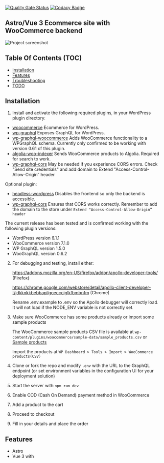 [![Quality Gate Status](https://sonarcloud.io/api/project_badges/measure?project=w3bdesign_astro-woocommerce&metric=alert_status)](https://sonarcloud.io/summary/new_code?id=w3bdesign_astro-woocommerce)
[![Codacy Badge](https://app.codacy.com/project/badge/Grade/2134b6e594884f489ad4dad6502c5a2a)](https://www.codacy.com/gh/w3bdesign/astro-woocommerce/dashboard?utm_source=github.com&utm_medium=referral&utm_content=w3bdesign/astro-woocommerce&utm_campaign=Badge_Grade)

## Astro/Vue 3 Ecommerce site with WooCommerce backend

<img src="https://user-images.githubusercontent.com/45217974/106988377-f129a080-676f-11eb-94b9-a44c86ea6c79.png" alt="Project screenshot" />

## Table Of Contents (TOC)

-   [Installation](#Installation)
-   [Features](#Features)
-   [Troubleshooting](#Troubleshooting)
-   [TODO](#TODO)

## Installation

1.  Install and activate the following required plugins, in your WordPress plugin directory:

-   [woocommerce](https://wordpress.org/plugins/woocommerce) Ecommerce for WordPress.
-   [wp-graphql](https://wordpress.org/plugins/wp-graphql) Exposes GraphQL for WordPress.
-   [wp-graphql-woocommerce](https://github.com/wp-graphql/wp-graphql-woocommerce) Adds WooCommerce functionality to a WPGraphQL schema. Currently only confirmed to be working with version 0.61 of this plugin.
-   [algolia-woo-indexer](https://github.com/w3bdesign/algolia-woo-indexer) Sends WooCommerce products to Algolia. Required for search to work.
-   [wp-graphql-cors](https://github.com/funkhaus/wp-graphql-cors) May be needed if you experience CORS errors. Check "Send site credentials" and add domain to Extend "Access-Control-Allow-Origin” header

Optional plugin:

-   [headless-wordpress](https://github.com/w3bdesign/headless-wp) Disables the frontend so only the backend is accessible.
-   [wp-graphql-cors](https://github.com/funkhaus/wp-graphql-cors) Ensures that CORS works correctly. Remember to add the domain to the store under `Extend "Access-Control-Allow-Origin” header`

The current release has been tested and is confirmed working with the following plugin versions:

-   WordPress version 6.1.1
-   WooCommerce version 7.1.0
-   WP GraphQL version 1.5.0
-   WooGraphQL version 0.6.2

2.  For debugging and testing, install either:

    <https://addons.mozilla.org/en-US/firefox/addon/apollo-developer-tools/> (Firefox)

    <https://chrome.google.com/webstore/detail/apollo-client-developer-t/jdkknkkbebbapilgoeccciglkfbmbnfm> (Chrome)

    Rename .env.example to .env so the Apollo debugger will correctly load. It will not load if the NODE_ENV variable is not correctly set.

3.  Make sure WooCommerce has some products already or import some sample products

    The WooCommerce sample products CSV file is available at `wp-content/plugins/woocommerce/sample-data/sample_products.csv` or [Sample products](sample_products/)

    Import the products at `WP Dashboard > Tools > Import > WooCommerce products(CSV)`

4.  Clone or fork the repo and modify `.env` with the URL to the GraphQL endpoint (or set environment variables in the configuration UI for your deployment solution)

5.  Start the server with `npm run dev`

6.  Enable COD (Cash On Demand) payment method in WooCommerce

7.  Add a product to the cart

8.  Proceed to checkout

9.  Fill in your details and place the order

## Features

-   Astro
-   Vue 3 with <script setup>
-   Tailwind CSS
-   Custom fetch function with Axios
-   Responsive design
-   Support for simple and variable products
-   Vue Instantsearch with Algolia
-   GraphQL-based filters
-   CSS animations and transitions
-   Form handling and validation with Vee Validate and Yup
-   Checkout process
-   Animated mobile menu
-   Stock quantity on products

## Troubleshooting

### I am getting a cart undefined error or other GraphQL errors

Check that you are using the 0.6.2 version of the [wp-graphql-woocommerce](https://github.com/wp-graphql/wp-graphql-woocommerce) plugin

### The products page isn't loading

Check the attributes of the products. Right now the application requires Size and Color.

## TODO

-   Add ability to update product quantity in cart
